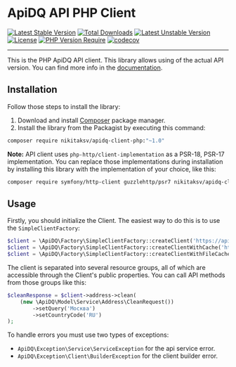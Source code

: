 # ApiDQ API PHP Client

[![Latest Stable Version](http://poser.pugx.org/nikitaksv/apidq-client-php/v)](https://packagist.org/packages/nikitaksv/apidq-client-php) 
[![Total Downloads](http://poser.pugx.org/nikitaksv/apidq-client-php/downloads)](https://packagist.org/packages/nikitaksv/apidq-client-php) 
[![Latest Unstable Version](http://poser.pugx.org/nikitaksv/apidq-client-php/v/unstable)](https://packagist.org/packages/nikitaksv/apidq-client-php) 
[![License](http://poser.pugx.org/nikitaksv/apidq-client-php/license)](https://packagist.org/packages/nikitaksv/apidq-client-php) 
[![PHP Version Require](http://poser.pugx.org/nikitaksv/apidq-client-php/require/php)](https://packagist.org/packages/nikitaksv/apidq-client-php)
[![codecov](https://codecov.io/gh/nikitaksv/apidq-client-php/branch/main/graph/badge.svg?token=6MNAB67SOK)](https://codecov.io/gh/nikitaksv/apidq-client-php)

---

This is the PHP ApiDQ API client. This library allows using of the actual API version.
You can find more info in the [documentation](https://docs.apidq.io).

## Installation

Follow those steps to install the library:

1. Download and install [Composer](https://getcomposer.org/download/) package manager.
2. Install the library from the Packagist by executing this command:

```bash
composer require nikitaksv/apidq-client-php:"~1.0"
```

**Note:** API client uses `php-http/client-implementation` as a PSR-18, PSR-17 implementation. You can replace those
implementations during installation by installing this library with the implementation of your choice, like this:

```sh
composer require symfony/http-client guzzlehttp/psr7 nikitaksv/apidq-client-php:"~1.0"
```

## Usage

Firstly, you should initialize the Client. The easiest way to do this is to use the `SimpleClientFactory`:

```php
$client = \ApiDQ\Factory\SimpleClientFactory::createClient('https://api.apidq.io', 'apiKey');
$client = \ApiDQ\Factory\SimpleClientFactory::createClientWithCache('https://api.apidq.io', 'apiKey', $psrCache);
$client = \ApiDQ\Factory\SimpleClientFactory::createClientWithFileCache('https://api.apidq.io', 'apiKey', sys_get_temp_dir());
```

The client is separated into several resource groups, all of which are accessible through the Client's public
properties. You can call API methods from those groups like this:

```php
$cleanResponse = $client->address->clean(
    (new \ApiDQ\Model\Service\Address\CleanRequest())
        ->setQuery('Москва')
        ->setCountryCode('RU')
);
```

To handle errors you must use two types of exceptions:

* `ApiDQ\Exception\Service\ServiceException` for the api service error.
* `ApiDQ\Exception\Client\BuilderException` for the client builder error.
